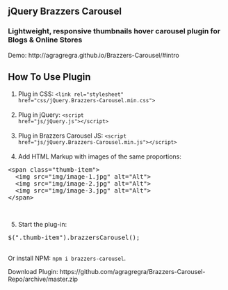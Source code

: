 <h2>jQuery Brazzers Carousel</h2>
<h3>Lightweight, responsive thumbnails hover carousel plugin for Blogs & Online Stores</h3>
<p>Demo: http://agragregra.github.io/Brazzers-Carousel/#intro</p>

<h2>How To Use Plugin</h2>

1) Plug in CSS: <code>&lt;link rel="stylesheet" href="css/jQuery.Brazzers-Carousel.min.css"&gt;</code> <br><br>      
2) Plug in jQuery: <code>&lt;script href="js/jQuery.js"&gt;&lt;/script&gt;</code> <br><br>
3) Plug in Brazzers Carousel JS: <code>&lt;script href="js/jQuery.Brazzers-Carousel.min.js"&gt;&lt;/script&gt;</code> <br><br>
4) Add HTML Markup with images of the same proportions: <br>
<pre>&lt;span class="thumb-item"&gt;
  &lt;img src="img/image-1.jpg" alt="Alt"&gt;
  &lt;img src="img/image-2.jpg" alt="Alt"&gt;
  &lt;img src="img/image-3.jpg" alt="Alt"&gt;
&lt;/span&gt;</pre> <br>
5) Start the plug-in:
<pre>$(".thumb-item").brazzersCarousel();
</pre>
<br>
Or install NPM: <code>npm i brazzers-carousel</code>.
<br>
<p>Download Plugin: https://github.com/agragregra/Brazzers-Carousel-Repo/archive/master.zip</p>